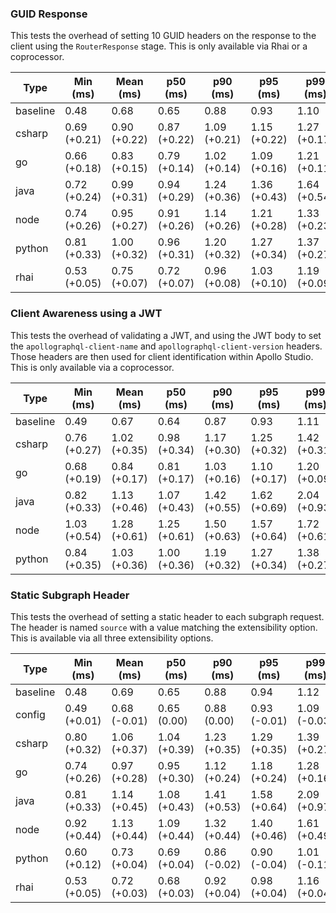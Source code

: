 ### GUID Response

This tests the overhead of setting 10 GUID headers on the response to the client using the `RouterResponse` stage. This is only available via Rhai or a coprocessor.

| Type     | Min (ms)        | Mean (ms)       | p50 (ms)        | p90 (ms)        | p95 (ms)        | p99 (ms)        | Max (ms)        |
| -------- | --------------- | --------------- | --------------- | --------------- | --------------- | --------------- | --------------- |
| baseline | 0.48            | 0.68            | 0.65            | 0.88            | 0.93            | 1.10            | 4.68            |
| csharp   | 0.69<br>(+0.21) | 0.90<br>(+0.22) | 0.87<br>(+0.22) | 1.09<br>(+0.21) | 1.15<br>(+0.22) | 1.27<br>(+0.17) | 6.10<br>(+1.42) |
| go       | 0.66<br>(+0.18) | 0.83<br>(+0.15) | 0.79<br>(+0.14) | 1.02<br>(+0.14) | 1.09<br>(+0.16) | 1.21<br>(+0.11) | 4.98<br>(+0.30) |
| java     | 0.72<br>(+0.24) | 0.99<br>(+0.31) | 0.94<br>(+0.29) | 1.24<br>(+0.36) | 1.36<br>(+0.43) | 1.64<br>(+0.54) | 7.11<br>(+2.43) |
| node     | 0.74<br>(+0.26) | 0.95<br>(+0.27) | 0.91<br>(+0.26) | 1.14<br>(+0.26) | 1.21<br>(+0.28) | 1.33<br>(+0.23) | 5.82<br>(+1.14) |
| python   | 0.81<br>(+0.33) | 1.00<br>(+0.32) | 0.96<br>(+0.31) | 1.20<br>(+0.32) | 1.27<br>(+0.34) | 1.37<br>(+0.27) | 5.78<br>(+1.10) |
| rhai     | 0.53<br>(+0.05) | 0.75<br>(+0.07) | 0.72<br>(+0.07) | 0.96<br>(+0.08) | 1.03<br>(+0.10) | 1.19<br>(+0.09) | 5.02<br>(+0.34) |

### Client Awareness using a JWT

This tests the overhead of validating a JWT, and using the JWT body to set the `apollographql-client-name` and `apollographql-client-version` headers. Those headers are then used for client identification within Apollo Studio.
This is only available via a coprocessor.

| Type     | Min (ms)        | Mean (ms)       | p50 (ms)        | p90 (ms)        | p95 (ms)        | p99 (ms)        | Max (ms)          |
| -------- | --------------- | --------------- | --------------- | --------------- | --------------- | --------------- | ----------------- |
| baseline | 0.49            | 0.67            | 0.64            | 0.87            | 0.93            | 1.11            | 4.90              |
| csharp   | 0.76<br>(+0.27) | 1.02<br>(+0.35) | 0.98<br>(+0.34) | 1.17<br>(+0.30) | 1.25<br>(+0.32) | 1.42<br>(+0.31) | 32.42<br>(+27.52) |
| go       | 0.68<br>(+0.19) | 0.84<br>(+0.17) | 0.81<br>(+0.17) | 1.03<br>(+0.16) | 1.10<br>(+0.17) | 1.20<br>(+0.09) | 5.06<br>(+0.16)   |
| java     | 0.82<br>(+0.33) | 1.13<br>(+0.46) | 1.07<br>(+0.43) | 1.42<br>(+0.55) | 1.62<br>(+0.69) | 2.04<br>(+0.93) | 7.92<br>(+3.02)   |
| node     | 1.03<br>(+0.54) | 1.28<br>(+0.61) | 1.25<br>(+0.61) | 1.50<br>(+0.63) | 1.57<br>(+0.64) | 1.72<br>(+0.61) | 6.19<br>(+1.29)   |
| python   | 0.84<br>(+0.35) | 1.03<br>(+0.36) | 1.00<br>(+0.36) | 1.19<br>(+0.32) | 1.27<br>(+0.34) | 1.38<br>(+0.27) | 5.77<br>(+0.87)   |

### Static Subgraph Header

This tests the overhead of setting a static header to each subgraph request. The header is named `source` with a value matching the extensibility option. This is available via all three extensibility options.

| Type     | Min (ms)        | Mean (ms)       | p50 (ms)        | p90 (ms)        | p95 (ms)        | p99 (ms)        | Max (ms)        |
| -------- | --------------- | --------------- | --------------- | --------------- | --------------- | --------------- | --------------- |
| baseline | 0.48            | 0.69            | 0.65            | 0.88            | 0.94            | 1.12            | 4.72            |
| config   | 0.49<br>(+0.01) | 0.68<br>(-0.01) | 0.65<br>(0.00)  | 0.88<br>(0.00)  | 0.93<br>(-0.01) | 1.09<br>(-0.03) | 4.92<br>(+0.20) |
| csharp   | 0.80<br>(+0.32) | 1.06<br>(+0.37) | 1.04<br>(+0.39) | 1.23<br>(+0.35) | 1.29<br>(+0.35) | 1.39<br>(+0.27) | 5.77<br>(+1.05) |
| go       | 0.74<br>(+0.26) | 0.97<br>(+0.28) | 0.95<br>(+0.30) | 1.12<br>(+0.24) | 1.18<br>(+0.24) | 1.28<br>(+0.16) | 5.22<br>(+0.50) |
| java     | 0.81<br>(+0.33) | 1.14<br>(+0.45) | 1.08<br>(+0.43) | 1.41<br>(+0.53) | 1.58<br>(+0.64) | 2.09<br>(+0.97) | 7.58<br>(+2.86) |
| node     | 0.92<br>(+0.44) | 1.13<br>(+0.44) | 1.09<br>(+0.44) | 1.32<br>(+0.44) | 1.40<br>(+0.46) | 1.61<br>(+0.49) | 6.60<br>(+1.88) |
| python   | 0.60<br>(+0.12) | 0.73<br>(+0.04) | 0.69<br>(+0.04) | 0.86<br>(-0.02) | 0.90<br>(-0.04) | 1.01<br>(-0.11) | 5.08<br>(+0.36) |
| rhai     | 0.53<br>(+0.05) | 0.72<br>(+0.03) | 0.68<br>(+0.03) | 0.92<br>(+0.04) | 0.98<br>(+0.04) | 1.16<br>(+0.04) | 5.11<br>(+0.39) |
